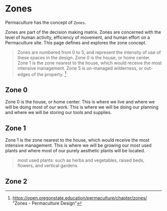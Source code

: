 # Zones

Permaculture has the concept of `Zones`.

Zones are part of the decision making matrix. Zones are concerned with the level of human activity, efficiency of movement, and human effort on a Permaculture site. This page defines and explores the zone concept.

> Zones are numbered from 0 to 5, and represent the intensity of use of these spaces in the design. Zone 0 is the house, or home center. Zone 1 is the zone nearest to the house, which would receive the most intensive management. Zone 5 is un-managed wilderness, or out-edges of the property. [^1]

[^1]: <https://open.oregonstate.education/permaculture/chapter/zones/> "Zones - Permaculture Design"

## Zone 0

Zone 0 is the house, or home center. This is where we live and where we will be doing most of our work. This is where we will be doing our planning and where we will be storing our tools and supplies.

## Zone 1

Zone 1 is the zone nearest to the house, which would receive the most intensive management. This is where we will be growing our most used plants and where most of our purely aesthetic plants will be located.

> most used plants: such as herbs and vegetables, raised beds, flowers, and vertical gardens.

## Zone 2


